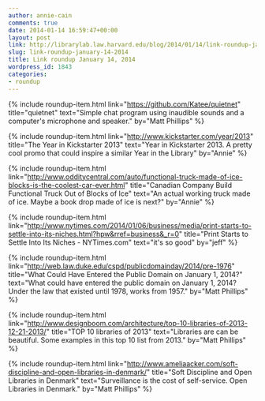 ```yaml
---
author: annie-cain
comments: true
date: 2014-01-14 16:59:47+00:00
layout: post
link: http://librarylab.law.harvard.edu/blog/2014/01/14/link-roundup-january-14-2014/
slug: link-roundup-january-14-2014
title: Link roundup January 14, 2014
wordpress_id: 1843
categories:
- roundup
---
```


{% include roundup-item.html
  link="https://github.com/Katee/quietnet"
  title="quietnet"
  text="Simple chat program using inaudible sounds and a computer's microphone and speaker."
  by="Matt Phillips"
%}

{% include roundup-item.html
  link="http://www.kickstarter.com/year/2013"
  title="The Year in Kickstarter 2013"
  text="Year in Kickstarter 2013. A pretty cool promo that could inspire a similar Year in the Library"
  by="Annie"
%}

{% include roundup-item.html
  link="http://www.odditycentral.com/auto/functional-truck-made-of-ice-blocks-is-the-coolest-car-ever.html"
  title="Canadian Company Build Functional Truck Out of Blocks of Ice"
  text="An actual working truck made of ice.  Maybe a book drop made of ice is next?"
  by="Annie"
%}

{% include roundup-item.html
  link="http://www.nytimes.com/2014/01/06/business/media/print-starts-to-settle-into-its-niches.html?hpw&rref=business&_r=0"
  title="Print Starts to Settle Into Its Niches - NYTimes.com"
  text="it's so good"
  by="jeff"
%}

{% include roundup-item.html
  link="http://web.law.duke.edu/cspd/publicdomainday/2014/pre-1976"
  title="What Could Have Entered the Public Domain on January 1, 2014?"
  text="What could have entered the public domain on January 1, 2014? Under the law that existed until 1978, works from 1957."
  by="Matt Phillips"
%}

{% include roundup-item.html
  link="http://www.designboom.com/architecture/top-10-libraries-of-2013-12-21-2013/"
  title="TOP 10 libraries of 2013"
  text="Libraries are can be beautiful. Some examples in this top 10 list from 2013."
  by="Matt Phillips"
%}

{% include roundup-item.html
  link="http://www.ameliaacker.com/soft-discipline-and-open-libraries-in-denmark/"
  title="Soft Discipline and Open Libraries in Denmark"
  text="Surveillance is the cost of self-service. Open Libraries in Denmark."
  by="Matt Phillips"
%}
